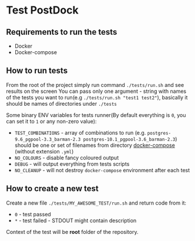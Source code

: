 # Test PostDock

## Requirements to run the tests

* Docker
* Docker-compose

## How to run tests

From the root of the project simply run command `./tests/run.sh` and see results on the screen
You can pass only one argument - string with names of the tests you want to run(e.g `./tests/run.sh "test1 test2"`), basically it should be names of directories under `./tests`

Some binary ENV variables for tests runner(By default everything is `0`, you can set it to `1` or any non-zero value):

* `TEST_COMBINATIONS` - array of combinations to run (e.g. `postgres-9.6_pgpool-3.3_barman-2.3 postgres-10.1_pgpool-3.6_barman-2.3`) should be one or set of filenames from directory [docker-compose](../docker-compose) (without extension `.yml`)
* `NO_COLOURS` - disable fancy coloured output
* `DEBUG` - will output everything from tests scripts
* `NO_CLEANUP` - will not destroy `docker-compose` environment after each test

## How to create a new test

Create a new file `./tests/MY_AWESOME_TEST/run.sh` and return code from it:

* `0` - test passed
* `*` - test failed - STDOUT might contain description

Context of the test will be **root** folder of the repository.